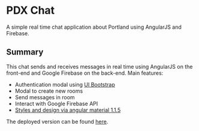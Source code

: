 # PDX Chat
A simple real time chat application about Portland using AngularJS and Firebase.

## Summary

This chat sends and receives messages in real time using AngularJS on the front-end and Google Firebase on the back-end. Main features:

- Authentication modal using [UI Bootstrap](http://angular-ui.github.io/bootstrap)
- Modal to create new rooms
- Send messages in room
- Interact with Google Firebase API
- [Styles and design via angular material 1.1.5](https://www.npmjs.com/package/angular-material)

The deployed version can be found [here](https://realtime-chat.netlify.com).
